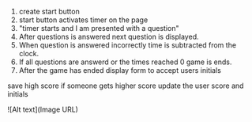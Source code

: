 1. create start button
2. start button activates timer on the page
3. "timer starts and I am presented with a question"
4. After questions is answered next question is displayed.
5. When question is answered incorrectly time is subtracted from the clock.
6. If all questions are answerd or the times reached 0 game is ends.
7. After the game has ended display form to accept users initials

save high score if someone gets higher score update the user score and initials

![Alt text](Image URL)